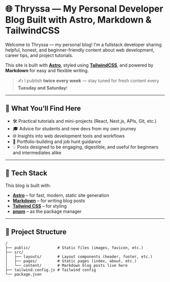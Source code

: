 # 🌐 Thryssa — My Personal Developer Blog Built with Astro, Markdown & TailwindCSS

Welcome to Thryssa — my personal blog! I'm a fullstack developer sharing helpful, honest, and beginner-friendly content about web development, career tips, and project tutorials.

This site is built with **[Astro](https://astro.build)**, styled using **[TailwindCSS](https://tailwindcss.com/)**, and powered by **Markdown** for easy and flexible writing.

> ✍️ I publish **twice every week** — stay tuned for fresh content every **Tuesday and Saturday**!

---

## 🧠 What You’ll Find Here

- 🛠️ Practical tutorials and mini-projects (React, Next.js, APIs, Git, etc.)
- 🎓 Advice for students and new devs from my own journey
- 🌐 Insights into web development tools and workflows
- 💼 Portfolio-building and job hunt guidance
- 💡 Posts designed to be engaging, digestible, and useful for beginners and intermediates alike

---

## 🚀 Tech Stack

This blog is built with:

- **[Astro](https://astro.build)** – for fast, modern, static site generation
- **[Markdown](https://astro.build/en/guides/markdown-content/)** – for writing blog posts
- **[Tailwind CSS](https://tailwindcss.com/)** – for styling
- **[pnpm](https://pnpm.io/)** – as the package manager

---

## 📂 Project Structure

```text
/
├── public/            # Static files (images, favicon, etc.)
├── src/
│   ├── layouts/       # Layout components (header, footer, etc.)
│   ├── pages/         # Static pages (index, about, etc.)
│   └── content/       # Markdown blog posts live here
├── tailwind.config.js # Tailwind config
└── package.json
